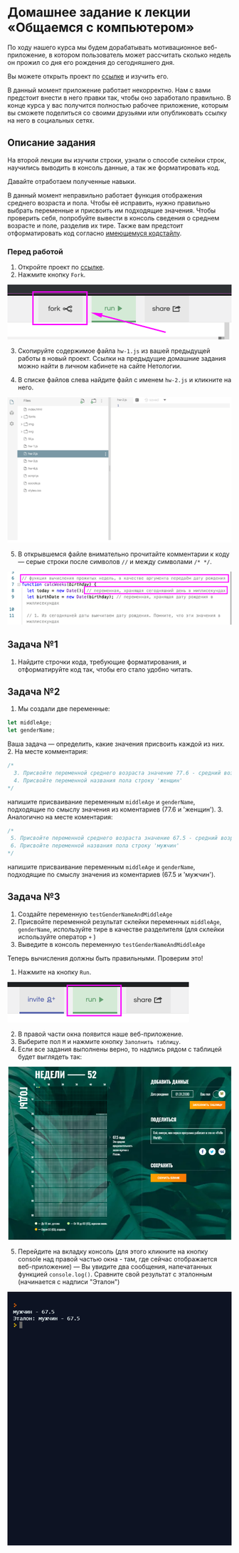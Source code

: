 # Домашнее задание к лекции «Общаемся с компьютером»

По ходу нашего курса мы будем дорабатывать мотивационное веб-приложение, в котором пользователь может рассчитать сколько недель он прожил со дня его рождения до сегодняшнего дня. 

Вы можете открыть проект по [ссылке](https://repl.it/@netologySD/SD-diploma) и изучить его. 

В данный момент приложение работает некорректно. Нам с вами предстоит внести в него правки так, чтобы оно заработало правильно. В конце курса у вас получится полностью рабочее приложение, которым вы сможете поделиться со своими друзьями или опубликовать ссылку на него в социальных сетях. 

## Описание задания
На второй лекции вы изучили строки, узнали о способе склейки строк, научились выводить в консоль данные, а так же форматировать код. 

Давайте отработаем полученные навыки. 

В данный момент неправильно работает функция отображения среднего возраста и пола. Чтобы её исправить, нужно правильно выбрать переменные и присвоить им подходящие значения. Чтобы проверить себя, попробуйте вывести в консоль сведения о среднем возрасте и поле, разделив их тире. Также вам предстоит отформатировать код согласно [имеющемуся кодстайлу](https://github.com/netology-code/codestyle/tree/master/js).

### Перед работой
1. Откройте проект по [ссылке](https://repl.it/@netologySD/SD-diploma).
2. Нажмите кнопку `Fork`.

![Кнопка Fork](../assets/fork.png)

3. Скопируйте содержимое файла `hw-1.js` из вашей предыдущей работы в новый проект. Ссылки на предыдущие домашние задания можно найти в личном кабинете на сайте Нетологии.

4. В списке файлов слева найдите файл с именем `hw-2.js` и кликните на него.

![Файл hw-2](../assets/hw-2.png)

5. В открывшемся файле внимательно прочитайте комментарии к коду — серые строки после символов `//` и между символами `/* */`.

![Комментарии в коде](../assets/comments.png)


## Задача №1
1. Найдите строчки кода, требующие форматирования, и отформатируйте код так, чтобы его стало удобно читать.

## Задача №2
1. Мы создали две переменные:
```javascript
let middleAge; 
let genderName;
```
Ваша задача — определить, какие значения присвоить каждой из них. 
2. На месте комментария:
```javascript
/*
  3. Присвойте переменной среднего возраста значение 77.6 - средний возраст для женщин
  4. Присвойте переменной названия пола строку 'женщин'
*/
```
напишите присваивание переменным `middleAge` и `genderName`, подходящие по смыслу значения из коментариев (77.6 и 'женщин').
3. Аналогично на месте коментария:
```javascript
/*
 5. Присвойте переменной среднего возраста значение 67.5 - средний возраст для мужчин
 6. Присвойте переменной названия пола строку 'мужчин'
*/
```
напишите присваивание переменным `middleAge` и `genderName`, подходящие по смыслу значения из коментариев (67.5 и 'мужчин').

## Задача №3
1. Создайте переменную `testGenderNameAndMiddleAge`
2. Присвойте переменной результат склейки переменных  `middleAge`, `genderName`, используйте тире в качестве разделителя (для склейки используйте оператор `+` )
3. Выведите в консоль переменную `testGenderNameAndMiddleAge`

Теперь вычисления должны быть правильными. Проверим это!
1. Нажмите на кнопку `Run`.

![Кнопка Run](../assets/run.png)

2. В правой части окна появится наше веб-приложение. 
3. Выберите пол `М` и нажмите кнопку `Заполнить таблицу`.
4. Если все задания выполнены верно, то надпись рядом с таблицей будет выглядеть так:

![Результат второго домашнего задания](../assets/result-hw-2-1.png)

5. Перейдите на вкладку консоль (для этого кликните на кнопку console над правой частью окна - там, где сейчас отображается веб-приложение) — Вы увидите два сообщения, напечатанных функцией `console.log()`. Сравните свой результат с эталонным (начинается с надписи "Эталон")

![Результат второго домашнего задания](../assets/result-hw-2-2.png)
